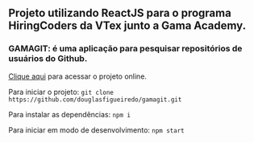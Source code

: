 ## Projeto utilizando ReactJS para o programa HiringCoders da VTex junto a Gama Academy.

### GAMAGIT: é uma aplicação para pesquisar repositórios de usuários do Github.

[Clique aqui](https://gamagit-blond.vercel.app/) para acessar o projeto online.

Para iniciar o projeto:
`git clone https://github.com/douglasfigueiredo/gamagit.git`

Para instalar as dependências:
`npm i`

Para iniciar em modo de desenvolvimento:
`npm start`

